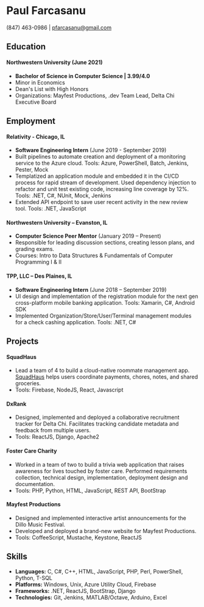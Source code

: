 # Paul Farcasanu
(847) 463-0986 | pfarcasanu@gmail.com

## Education

#### Northwestern University (June 2021)
 - **Bachelor of Science in Computer Science \| 3.99/4.0**
 - Minor in Economics
 - Dean's List with High Honors
 - Organizations: Mayfest Productions, .dev Team Lead, Delta Chi Executive Board

## Employment

#### Relativity - Chicago, IL
 - **Software Engineering Intern** (June 2019 - September 2019)
 - Built pipelines to automate creation and deployment of a monitoring service to the Azure cloud. Tools: Azure, PowerShell, Batch, Jenkins, Pester, Mock
 - Templatized an application module and embedded it in the CI/CD process for rapid stream of development. Used dependency injection to refactor and unit test existing code, increasing line coverage by 12%. Tools: .NET, C#, NUnit, Mock, Jenkins
 - Extended API endpoint to save user recent activity in the new review tool. Tools: .NET, JavaScript

#### Northwestern University – Evanston, IL
 - **Computer Science Peer Mentor** (January 2019 – Present)
 - Responsible for leading discussion sections, creating lesson plans, and grading exams.
 - Courses: Intro to Data Structures & Fundamentals of Computer Programming I & II

#### TPP, LLC – Des Plaines, IL
 - **Software Engineering Intern** (June 2018 – September 2019)
 - UI design and implementation of the registration module for the next gen cross-platform mobile banking application. Tools: Xamarin, C#, Android SDK
 - Implemented Organization/Store/User/Terminal management modules for a check cashing
application. Tools: .NET, C#

## Projects

#### SquadHaus
 - Lead a team of 4 to build a cloud-native roommate management app. [SquadHaus](https://squadhaus.firebaseapp.com/#/) helps users coordinate payments, chores, notes, and shared groceries. 
 - Tools: Firebase, NodeJS, React, Javascript

#### DxRank
 - Designed, implemented and deployed a collaborative recruitment tracker for Delta Chi. Facilitates tracking candidate metadata and feedback from multiple users. 
 - Tools: ReactJS, Django, Apache2

#### Foster Care Charity
 - Worked in a team of two to build a trivia web application that raises awareness for lives touched by foster care. Performed requirements collection, technical design, implementation, deployment design and documentation. 
 - Tools: PHP, Python, HTML, JavaScript, REST API, BootStrap

#### Mayfest Productions
 - Designed and implemented interactive artist announcements for the Dillo Music Festival.
 - Developed and deployed a brand-new website for Mayfest Productions.
 - Tools: CoffeeScript, Mustache, Keystone, ReactJS

## Skills
 - **Languages:** C, C#, C++, HTML, JavaScript, PHP, Perl, PowerShell, Python, T-SQL
 - **Platforms:** Windows, Unix, Azure Utility Cloud, Firebase
 - **Frameworks:** .NET, ReactJS, BootStrap, Django
 - **Technologies:** Git, Jenkins, MATLAB/Octave, Arduino, Excel
